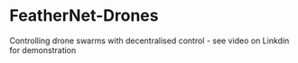 # FeatherNet-Drones
Controlling drone swarms with decentralised control - see video on Linkdin for demonstration
